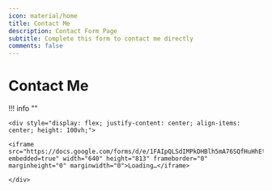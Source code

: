 ```yaml
---
icon: material/home
title: Contact Me
description: Contact Form Page
subtitle: Complete this form to contact me directly
comments: false
---
```


# Contact Me


!!! info ""
    
    <div style="display: flex; justify-content: center; align-items: center; height: 100vh;">

    <iframe src="https://docs.google.com/forms/d/e/1FAIpQLSdIMPkDHBlh5mA76SQfHuHhEtR3wGZ6tOotZkbKdTJsYwGC6Q/viewform?embedded=true" width="640" height="813" frameborder="0" marginheight="0" marginwidth="0">Loading…</iframe>

    </div>
